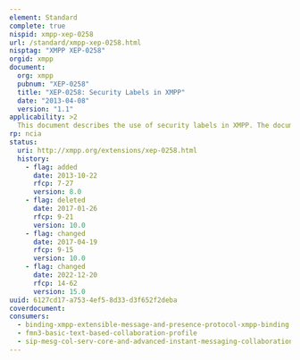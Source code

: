 ```yaml
---
element: Standard
complete: true
nispid: xmpp-xep-0258
url: /standard/xmpp-xep-0258.html
nisptag: "XMPP XEP-0258"
orgid: xmpp
document:
  org: xmpp
  pubnum: "XEP-0258"
  title: "XEP-0258: Security Labels in XMPP"
  date: "2013-04-08"
  version: "1.1"
applicability: >2
  This document describes the use of security labels in XMPP. The document specifies how security label meta-data is carried in XMPP, when this meta-data should or should not be provided, and how the meta-data is to be processed.
rp: ncia
status:
  uri: http://xmpp.org/extensions/xep-0258.html
  history: 
    - flag: added
      date: 2013-10-22
      rfcp: 7-27
      version: 8.0
    - flag: deleted
      date: 2017-01-26
      rfcp: 9-21
      version: 10.0
    - flag: changed
      date: 2017-04-19
      rfcp: 9-15
      version: 10.0
    - flag: changed
      date: 2022-12-20
      rfcp: 14-62
      version: 15.0
uuid: 6127cd17-a753-4ef5-8d33-d3f652f2deba
coverdocument:
consumers:
  - binding-xmpp-extensible-message-and-presence-protocol-xmpp-binding
  - fmn3-basic-text-based-collaboration-profile
  - sip-mesg-col-serv-core-and-advanced-instant-messaging-collaboration
---
```

